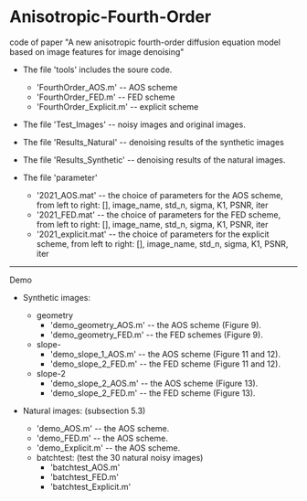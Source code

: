 # Anisotropic-Fourth-Order
code of paper "A new anisotropic fourth-order diffusion equation model based on image features for image denoising"

* The file 'tools' includes the soure code. 
  - 'FourthOrder_AOS.m' -- AOS scheme
  - 'FourthOrder_FED.m' -- FED scheme
  - 'FourthOrder_Explicit.m' -- explicit scheme
  
* The file 'Test_Images' -- noisy images and original images.
* The file 'Results_Natural' -- denoising results of the synthetic images
* The file 'Results_Synthetic' -- denoising results of the natural images.
* The file 'parameter'
  - '2021_AOS.mat' -- the choice of parameters for the AOS scheme, from left to right: [], image_name, std_n, sigma, K1, PSNR, iter
  - '2021_FED.mat' -- the choice of parameters for the FED scheme, from left to right: [], image_name, std_n, sigma, K1, PSNR, iter
  - '2021_explicit.mat' -- the choice of parameters for the explicit scheme, from left to right: [], image_name, std_n, sigma, K1, PSNR, iter
  
------------------------------------------------------------------------------------------------------------------------------------------------

Demo
* Synthetic images:
  - geometry
    - 'demo_geometry_AOS.m' -- the AOS scheme (Figure 9).
    - 'demo_geometry_FED.m' -- the FED schemes (Figure 9).
  - slope-
    - 'demo_slope_1_AOS.m' -- the AOS scheme (Figure 11 and 12).
    - 'demo_slope_2_FED.m' -- the FED scheme (Figure 11 and 12).
  - slope-2
    - 'demo_slope_2_AOS.m' -- the AOS scheme (Figure 13).
    - 'demo_slope_2_FED.m' -- the FED scheme (Figure 13).

* Natural images: (subsection 5.3)
    - 'demo_AOS.m' -- the AOS scheme.
    - 'demo_FED.m' -- the AOS scheme.
    - 'demo_Explicit.m' -- the AOS scheme. 
  - batchtest: (test the 30 natural noisy images)
    - 'batchtest_AOS.m'
    - 'batchtest_FED.m'
    - 'batchtest_Explicit.m'

